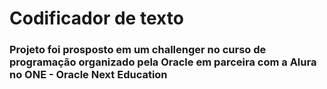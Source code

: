 # Codificador de texto
### Projeto foi prosposto em um challenger no curso de programação organizado pela Oracle em parceira com a Alura no ONE - Oracle Next Education
